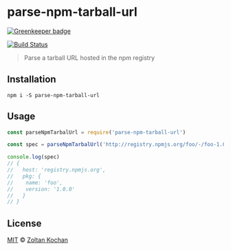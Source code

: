 # parse-npm-tarball-url

[![Greenkeeper badge](https://badges.greenkeeper.io/pnpm/parse-npm-tarball-url.svg)](https://greenkeeper.io/)

[![Build Status](https://travis-ci.org/pnpm/parse-npm-tarball-url.svg?branch=master)](https://travis-ci.org/pnpm/parse-npm-tarball-url)

> Parse a tarball URL hosted in the npm registry

## Installation

```
npm i -S parse-npm-tarball-url
```

## Usage

```js
const parseNpmTarbalUrl = require('parse-npm-tarball-url')

const spec = parseNpmTarbalUrl('http://registry.npmjs.org/foo/-/foo-1.0.0.tgz')

console.log(spec)
// {
//   host: 'registry.npmjs.org',
//   pkg: {
//    name: 'foo',
//    version: '1.0.0'
//   }
// }
```

## License

[MIT](LICENSE) © [Zoltan Kochan](https://www.kochan.io)
